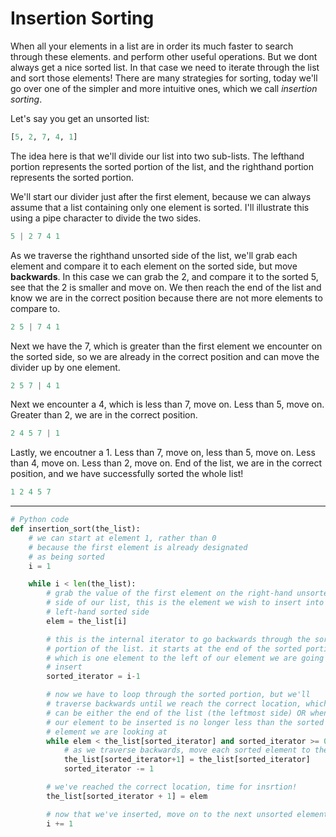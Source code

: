 # Insertion Sorting

When all your elements in a list are in order its much faster to search through these elements. and perform other useful operations. But we dont always get a nice sorted list. In that case we need to iterate through the list and sort those elements! There are many strategies for sorting, today we'll go over one of the simpler and more intuitive ones, which we call *insertion sorting*.

Let's say you get an unsorted list:

```python
[5, 2, 7, 4, 1]
```

The idea here is that we'll divide our list into two sub-lists. The lefthand portion represents the sorted portion of the list, and the righthand portion represents the sorted portion.

We'll start our divider just after the first element, because we can always assume that a list containing only one element is sorted. I'll illustrate this using a pipe character to divide the two sides.

```python
5 | 2 7 4 1
```

As we traverse the righthand unsorted side of the list, we'll grab each element and compare it to each element on the sorted side, but move **backwards**. In this case we can grab the 2, and compare it to the sorted 5, see that the 2 is smaller and move on. We then reach the end of the list and know we are in the correct position because there are not more elements to compare to.

```python
2 5 | 7 4 1
```

Next we have the 7, which is greater than the first element we encounter on the sorted side, so we are already in the correct position and can move the divider up by one element.

```python
2 5 7 | 4 1
```

Next we encounter a 4, which is less than 7, move on. Less than 5, move on. Greater than 2, we are in the correct position.

```python
2 4 5 7 | 1
```

Lastly, we encoutner a 1. Less than 7, move on, less than 5, move on. Less than 4, move on. Less than 2, move on. End of the list, we are in the correct position, and we have successfully sorted the whole list!

```python
1 2 4 5 7
```

---

```python
# Python code
def insertion_sort(the_list):
    # we can start at element 1, rather than 0
    # because the first element is already designated
    # as being sorted
    i = 1

    while i < len(the_list):
        # grab the value of the first element on the right-hand unsorted
        # side of our list, this is the element we wish to insert into the
        # left-hand sorted side
        elem = the_list[i]

        # this is the internal iterator to go backwards through the sorted
        # portion of the list. it starts at the end of the sorted portion
        # which is one element to the left of our element we are going to
        # insert
        sorted_iterator = i-1

        # now we have to loop through the sorted portion, but we'll
        # traverse backwards until we reach the correct location, which
        # can be either the end of the list (the leftmost side) OR when
        # our element to be inserted is no longer less than the sorted
        # element we are looking at
        while elem < the_list[sorted_iterator] and sorted_iterator >= 0:
            # as we traverse backwards, move each sorted element to the right
            the_list[sorted_iterator+1] = the_list[sorted_iterator]
            sorted_iterator -= 1

        # we've reached the correct location, time for insrtion!
        the_list[sorted_iterator + 1] = elem

        # now that we've inserted, move on to the next unsorted element
        i += 1

```
